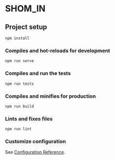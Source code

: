 # SHOM_IN

## Project setup
```
npm install
```

### Compiles and hot-reloads for development
```
npm run serve
```

### Compiles and run the tests
```
npm run tests
```

### Compiles and minifies for production
```
npm run build
```

### Lints and fixes files
```
npm run lint
```

### Customize configuration
See [Configuration Reference](https://cli.vuejs.org/config/).
